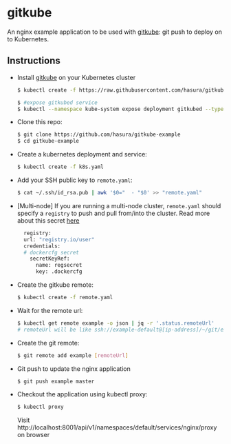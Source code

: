 # gitkube

An nginx example application to be used with [gitkube](https://gitkube.sh/): git push to deploy on to Kubernetes.

## Instructions

- Install [gitkube](https://github.com/hasura/gitkube) on your Kubernetes cluster
  ```sh
  $ kubectl create -f https://raw.githubusercontent.com/hasura/gitkube/master/manifests/gitkube-setup.yaml

  $ #expose gitkubed service
  $ kubectl --namespace kube-system expose deployment gitkubed --type=LoadBalancer --name=gitkubed
  ```
- Clone this repo:
  ```bash
  $ git clone https://github.com/hasura/gitkube-example
  $ cd gitkube-example
  ```
- Create a kubernetes deployment and service:
  ```bash
  $ kubectl create -f k8s.yaml
  ```
- Add your SSH public key to `remote.yaml`:
  ```bash
  $ cat ~/.ssh/id_rsa.pub | awk '$0="  - "$0' >> "remote.yaml"
  ```
- [Multi-node] If you are running a multi-node cluster, `remote.yaml` should specify a `registry` to push and pull from/into the cluster. Read more about this secret [here](https://kubernetes.io/docs/tasks/configure-pod-container/pull-image-private-registry/)
  ```sh
    registry:
    url: "registry.io/user"
    credentials:
    # dockercfg secret
      secretKeyRef:
        name: regsecret
        key: .dockercfg
  ```

- Create the gitkube remote:
  ```bash
  $ kubectl create -f remote.yaml
  ```
- Wait for the remote url:
  ```bash
  $ kubectl get remote example -o json | jq -r '.status.remoteUrl'
  # remoteUrl will be like ssh://example-default@[ip-address]/~/git/example-default
  ```
- Create the git remote:
  ```bash
  $ git remote add example [remoteUrl]
  ```
- Git push to update the nginx application
  ```bash
  $ git push example master
  ```
- Checkout the application using kubectl proxy:
  ```bash
  $ kubectl proxy
  ```
  Visit http://localhost:8001/api/v1/namespaces/default/services/nginx/proxy on browser
